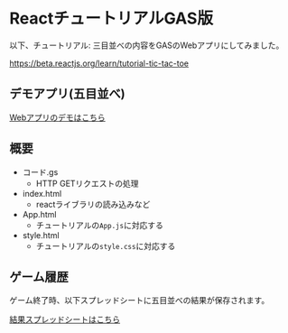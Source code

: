 # ReactチュートリアルGAS版

以下、チュートリアル: 三目並べの内容をGASのWebアプリにしてみました。

https://beta.reactjs.org/learn/tutorial-tic-tac-toe

## デモアプリ(五目並べ)

[Webアプリのデモはこちら](https://script.google.com/macros/s/AKfycbwLMgt5JqhDETkeaSoAqJ0iWOqLpWL57Bs8cKJnuaJWnCKILbCkic6OF0F1h099ehMXtQ/exec)

## 概要

- コード.gs
  - HTTP GETリクエストの処理 
- index.html
  - reactライブラリの読み込みなど
- App.html
  - チュートリアルの`App.js`に対応する
- style.html
  - チュートリアルの`style.css`に対応する

## ゲーム履歴

ゲーム終了時、以下スプレッドシートに五目並べの結果が保存されます。

[結果スプレッドシートはこちら](https://docs.google.com/spreadsheets/d/1feULIHy01BTazYoGDpsElKSADrPyI1uwm1iK-i9EiAU/edit?usp=sharing)
